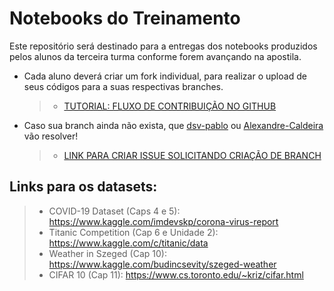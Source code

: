 # Notebooks do Treinamento

Este repositório será destinado para a entregas dos notebooks produzidos pelos alunos da terceira turma conforme forem avançando na apostila.

* Cada aluno deverá criar um fork individual, para realizar o upload de seus códigos para a suas respectivas branches.
  > - [TUTORIAL: FLUXO DE CONTRIBUIÇÃO NO GITHUB](https://github.com/NIAS-IA-UFV/treinamento_turma3/issues/3)
* Caso sua branch ainda não exista, que [dsv-pablo](https://github.com/dsv-pablo) ou [Alexandre-Caldeira](https://github.com/Alexandre-Caldeira) vão resolver!
  > - [LINK PARA CRIAR ISSUE SOLICITANDO CRIAÇÃO DE BRANCH](https://github.com/NIAS-IA-UFV/treinamento_turma3/issues/new?assignees=Alexandre-Caldeira,dsv-pablo&labels=branch%20pendente&title=Branch%20Pendente%3A%20SEU-NOME-DE-USUARIO-GITHUB-AQUI)

## Links para os datasets:
  >- COVID-19 Dataset (Caps 4 e 5): https://www.kaggle.com/imdevskp/corona-virus-report
  >- Titanic Competition (Cap 6 e Unidade 2): https://www.kaggle.com/c/titanic/data
  >- Weather in Szeged (Cap 10): https://www.kaggle.com/budincsevity/szeged-weather
  >- CIFAR 10 (Cap 11): https://www.cs.toronto.edu/~kriz/cifar.html
